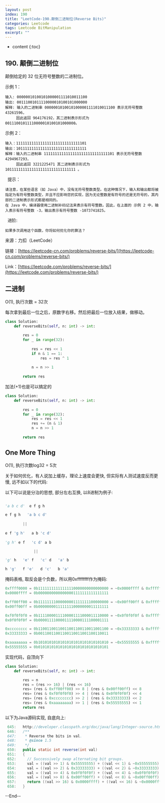 ```yaml
---
layout: post
index: 190
title: "LeetCode-190.颠倒二进制位(Reverse Bits)"
categories: Leetcode
tags: Leetcode BitManipulation
excerpt: ""
---
```


* content
{:toc}

## 190. 颠倒二进制位

颠倒给定的 32 位无符号整数的二进制位。

示例 1：

```
输入: 00000010100101000001111010011100
输出: 00111001011110000010100101000000
解释: 输入的二进制串 00000010100101000001111010011100 表示无符号整数 43261596，
     因此返回 964176192，其二进制表示形式为 00111001011110000010100101000000。
```

示例 2：

```
输入：11111111111111111111111111111101
输出：10111111111111111111111111111111
解释：输入的二进制串 11111111111111111111111111111101 表示无符号整数 4294967293，
     因此返回 3221225471 其二进制表示形式为 10111111111111111111111111111111 。
```
 
提示：

```
请注意，在某些语言（如 Java）中，没有无符号整数类型。在这种情况下，输入和输出都将被指定为有符号整数类型，并且不应影响您的实现，因为无论整数是有符号的还是无符号的，其内部的二进制表示形式都是相同的。
在 Java 中，编译器使用二进制补码记法来表示有符号整数。因此，在上面的 示例 2 中，输入表示有符号整数 -3，输出表示有符号整数 -1073741825。
```
 
进阶:

```
如果多次调用这个函数，你将如何优化你的算法？
```

来源：力扣（LeetCode）

链接：[https://leetcode-cn.com/problems/reverse-bits/](https://leetcode-cn.com/problems/reverse-bits/)

Link：[https://leetcode.com/problems/reverse-bits/](https://leetcode.com/problems/reverse-bits/)

## 二进制

O(1), 执行次数 = 32次

每次拿到最后一位之后，原数字右移。然后把最后一位放入结果，做移动。

```python
class Solution:
    def reverseBits(self, n: int) -> int:
        
        res = 0
        for _ in range(32):
            
            res = res << 1
            if n & 1 == 1:
                res = res ^ 1
            
            n = n >> 1
            
        return res
```

加法(+1)也是可以搞定的

```python
class Solution:
    def reverseBits(self, n: int) -> int:
        
        res = 0
        for _ in range(32):
            res = res << 1
            res += (n & 1)
            n = n >> 1
            
        return res
```

## One More Thing

O(1), 执行次数log32 = 5次

关于如何优化，有人说加上缓存，理论上速度会更快, 但实际有人测试速度反而更慢, 远不如以下的代码:

以下可以说是分治的思想, 部分左右互换, 以8进制为例子:

```python

'a b c d'  e f g h

e f g h   'a b c d'
      
        ||
          
e f 'g h'   a b 'c d'
   
'g h' e f   'c d' a b

             ||

'g' h   'e' f   'c' d   'a' b

h 'g'   f 'e'   d 'c'   b 'a'
```

掩码表格, 取反会是个负数，所以用0xffffffff作为掩码:

```python
0xffff0000 = 0b11111111111111110000000000000000 = ~0x0000ffff & 0xffffffff
0x0000ffff = 0b00000000000000001111111111111111

0xff00ff00 = 0b11111111000000001111111100000000 = ~0x00ff00ff & 0xffffffff
0x00ff00ff = 0b00000000111111110000000011111111

0xf0f0f0f0 = 0b11110000111100001111000011110000 = ~0x0f0f0f0f & 0xffffffff
0x0f0f0f0f = 0b00001111000011110000111100001111

0xcccccccc = 0b11001100110011001100110011001100 = ~0x33333333 & 0xffffffff
0x33333333 = 0b00110011001100110011001100110011

0xaaaaaaaa = 0b10101010101010101010101010101010 = ~0x55555555 & 0xffffffff
0x55555555 = 0b01010101010101010101010101010101
```

实现代码，自顶向下

```python
class Solution:
    def reverseBits(self, n: int) -> int:

        res = n
        res = (res >> 16) | (res << 16)
        res= (res & 0xff00ff00) >> 8 | (res & 0x00ff00ff) << 8
        res= (res & 0xf0f0f0f0) >> 4 | (res & 0x0f0f0f0f) << 4
        res= (res & 0xcccccccc) >> 2 | (res & 0x33333333) << 2
        res= (res & 0xaaaaaaaa) >> 1 | (res & 0x55555555) << 1
        return res
```

以下为Java源码实现, 自底向上:

```java
 645:   http://developer.classpath.org/doc/java/lang/Integer-source.html
 646:   /**
 647:    * Reverse the bits in val.
 648:    * @since 1.5
 649:    */
 650:   public static int reverse(int val)
 651:   {
 652:     // Successively swap alternating bit groups.
 653:     val = ((val >> 1) & 0x55555555) + ((val << 1) & ~0x55555555);
 654:     val = ((val >> 2) & 0x33333333) + ((val << 2) & ~0x33333333);
 655:     val = ((val >> 4) & 0x0f0f0f0f) + ((val << 4) & ~0x0f0f0f0f);
 656:     val = ((val >> 8) & 0x00ff00ff) + ((val << 8) & ~0x00ff00ff);
 657:     return ((val >> 16) & 0x0000ffff) + ((val << 16) & ~0x0000ffff);
 658:   }
```

--End--


